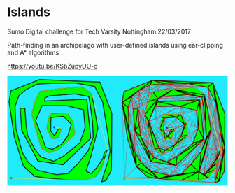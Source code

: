 # Islands
Sumo Digital challenge for Tech Varsity Nottingham 22/03/2017

Path-finding in an archipelago with user-defined islands using ear-clipping and A\* algorithms

https://youtu.be/KSbZupyUU-o

![alt tag](https://github.com/chtorr97/Islands/blob/master/application.windows32/islands.png)
